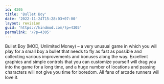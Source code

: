 ```yaml
---
id: 4305
title: 'Bullet Boy'
date: '2022-11-24T15:28:03+07:00'
layout: revision
guid: 'https://kindmod.com/?p=4305'
permalink: '/?p=4305'
---
```


Bullet Boy (MOD, Unlimited Money) – a very unusual game in which you will play for a small boy a bullet that needs to fly as fast as possible and collecting various improvements and bonuses along the way. Excellent graphics and simple controls that you can customize yourself will drag you into the game for a long time, and a huge number of locations and passing characters will not give you time for boredom. All fans of arcade runners will love it.